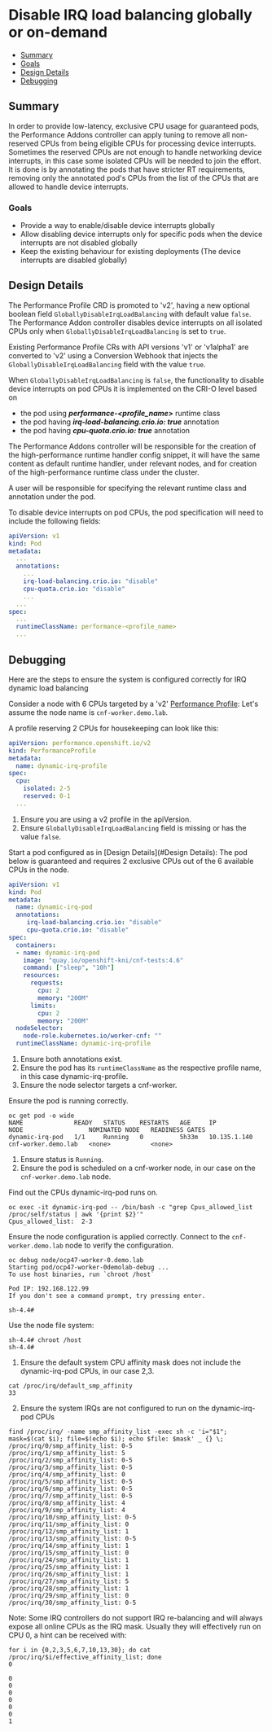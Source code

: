 # Disable IRQ load balancing globally or on-demand

<!-- toc -->
- [Summary](#summary)
- [Goals](#goals)
- [Design Details](#design-details)
- [Debugging](#debugging)
<!-- /toc -->

## Summary

In order to provide low-latency, exclusive CPU usage for guaranteed pods, the Performance Addons controller can apply tuning
to remove all non-reserved CPUs from being eligible CPUs for processing device interrupts. 
Sometimes the reserved CPUs are not enough to handle networking device interrupts, in this case some isolated CPUs
will be needed to join the effort. It is done is by annotating the pods that have stricter RT requirements, removing
only the annotated pod's CPUs from the list of the CPUs that are allowed to handle device interrupts.

### Goals

- Provide a way to enable/disable device interrupts globally
- Allow disabling device interrupts only for specific pods when the device interrupts are not disabled globally
- Keep the existing behaviour for existing deployments (The device interrupts are disabled globally)

## Design Details

The Performance Profile CRD is promoted to 'v2', having a new optional boolean field ```GloballyDisableIrqLoadBalancing```
with default value ```false```. The Performance Addon controller disables device interrupts on all isolated CPUs only
when ```GloballyDisableIrqLoadBalancing``` is set to ```true```.

Existing Performance Profile CRs with API versions 'v1' or 'v1alpha1' are converted to 'v2' using a Conversion Webhook
that injects the ```GloballyDisableIrqLoadBalancing``` field with the value ```true```.

When ```GloballyDisableIrqLoadBalancing``` is ```false```, the functionality to disable device interrupts on pod CPUs
it is implemented on the CRI-O level based on
- the pod using ***performance-<profile_name>*** runtime class
- the pod having ***irq-load-balancing.crio.io: true*** annotation
- the pod having ***cpu-quota.crio.io: true*** annotation

The Performance Addons controller will be responsible for the creation of the high-performance runtime handler config snippet,
it will have the same content as default runtime handler, under relevant nodes, 
and for creation of the high-performance runtime class under the cluster.

A user will be responsible for specifying the relevant runtime class and annotation under the pod.

To disable device interrupts on pod CPUs, the pod specification will need to include the following fields:

```yaml
apiVersion: v1
kind: Pod
metadata:
  ...
  annotations:
    ...
    irq-load-balancing.crio.io: "disable"
    cpu-quota.crio.io: "disable"
    ...
  ... 
spec:
  ... 
  runtimeClassName: performance-<profile_name>
  ...
```

## Debugging
Here are the steps to ensure the system is configured correctly for IRQ dynamic load balancing

Consider a node with 6 CPUs targeted by a 'v2' [Performance Profile](performance_profile.md):
Let's assume the node name is ```cnf-worker.demo.lab```.

A profile reserving 2 CPUs for housekeeping can look like this:
```yaml
apiVersion: performance.openshift.io/v2
kind: PerformanceProfile
metadata:
  name: dynamic-irq-profile
spec:
  cpu:
    isolated: 2-5
    reserved: 0-1
  ...
```
1. Ensure you are using a v2 profile in the apiVersion.
2. Ensure ```GloballyDisableIrqLoadBalancing``` field is missing or has the value ```false```.

Start a pod configured as in [Design Details](#Design Details):
The pod below is guaranteed and requires 2 exclusive CPUs out of the 6 available CPUs in the node.
```yaml
apiVersion: v1
kind: Pod
metadata:
  name: dynamic-irq-pod
  annotations:
     irq-load-balancing.crio.io: "disable"
     cpu-quota.crio.io: "disable"
spec:
  containers:
  - name: dynamic-irq-pod
    image: "quay.io/openshift-kni/cnf-tests:4.6"
    command: ["sleep", "10h"]
    resources:
      requests:
        cpu: 2
        memory: "200M"
      limits:
        cpu: 2
        memory: "200M"
  nodeSelector:
    node-role.kubernetes.io/worker-cnf: ""
  runtimeClassName: dynamic-irq-profile

```
1. Ensure both annotations exist.
2. Ensure the pod has its ```runtimeClassName``` as the respective profile name, in this case dynamic-irq-profile.
3. Ensure the node selector targets a cnf-worker.

Ensure the pod is running correctly.
```
oc get pod -o wide
NAME              READY   STATUS    RESTARTS   AGE     IP             NODE                  NOMINATED NODE   READINESS GATES
dynamic-irq-pod   1/1     Running   0          5h33m   10.135.1.140   cnf-worker.demo.lab   <none>           <none>
```
1. Ensure status is ```Running```.
2. Ensure the pod is scheduled on a cnf-worker node, in our case on the ```cnf-worker.demo.lab``` node.

Find out the CPUs dynamic-irq-pod runs on.
```
oc exec -it dynamic-irq-pod -- /bin/bash -c "grep Cpus_allowed_list /proc/self/status | awk '{print $2}'"
Cpus_allowed_list:	2-3
```

Ensure the node configuration is applied correctly.
Connect to the ```cnf-worker.demo.lab``` node to verify the configuration.
```
oc debug node/ocp47-worker-0.demo.lab
Starting pod/ocp47-worker-0demolab-debug ...
To use host binaries, run `chroot /host`

Pod IP: 192.168.122.99
If you don't see a command prompt, try pressing enter.

sh-4.4# 
```
Use the node file system:
```
sh-4.4# chroot /host
sh-4.4# 
```

1. Ensure the default system CPU affinity mask does not include the dynamic-irq-pod CPUs, in our case 2,3.
```   
cat /proc/irq/default_smp_affinity
33
```

2. Ensure the system IRQs are not configured to run on the dynamic-irq-pod CPUs
```
find /proc/irq/ -name smp_affinity_list -exec sh -c 'i="$1"; mask=$(cat $i); file=$(echo $i); echo $file: $mask' _ {} \;
/proc/irq/0/smp_affinity_list: 0-5
/proc/irq/1/smp_affinity_list: 5
/proc/irq/2/smp_affinity_list: 0-5
/proc/irq/3/smp_affinity_list: 0-5
/proc/irq/4/smp_affinity_list: 0
/proc/irq/5/smp_affinity_list: 0-5
/proc/irq/6/smp_affinity_list: 0-5
/proc/irq/7/smp_affinity_list: 0-5
/proc/irq/8/smp_affinity_list: 4
/proc/irq/9/smp_affinity_list: 4
/proc/irq/10/smp_affinity_list: 0-5
/proc/irq/11/smp_affinity_list: 0
/proc/irq/12/smp_affinity_list: 1
/proc/irq/13/smp_affinity_list: 0-5
/proc/irq/14/smp_affinity_list: 1
/proc/irq/15/smp_affinity_list: 0
/proc/irq/24/smp_affinity_list: 1
/proc/irq/25/smp_affinity_list: 1
/proc/irq/26/smp_affinity_list: 1
/proc/irq/27/smp_affinity_list: 5
/proc/irq/28/smp_affinity_list: 1
/proc/irq/29/smp_affinity_list: 0
/proc/irq/30/smp_affinity_list: 0-5
```
Note: Some IRQ controllers do not support IRQ re-balancing and will always expose all online CPUs as the IRQ mask.
Usually they will effectively run on CPU 0, a hint can be received with:
```
for i in {0,2,3,5,6,7,10,13,30}; do cat /proc/irq/$i/effective_affinity_list; done
0

0
0
0
0
0
0
1
```

